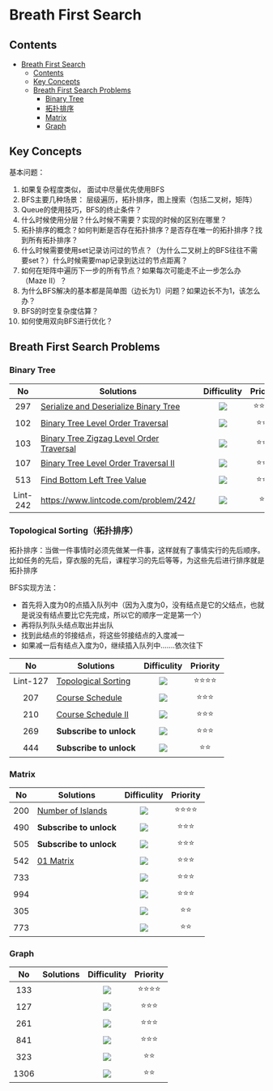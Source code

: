 # Breath First Search

## Contents

<!--ts-->
   * [Breath First Search](#breath-first-search)
      * [Contents](#contents)
      * [Key Concepts](#key-concepts)
      * [Breath First Search Problems](#breath-first-search-problems)
         * [Binary Tree](#binary-tree)
         * [拓扑排序](#\xE6\x8B\x93\xE6\x89\x91\xE6\x8E\x92\xE5\xBA\x8F)
         * [Matrix](#matrix)
         * [Graph](#graph)

<!-- Added by: weiyizhi, at: 2021年 5月13日 星期四 17时57分59秒 CST -->

<!--te-->

## Key Concepts

基本问题：

1. 如果复杂程度类似， 面试中尽量优先使用BFS
2. BFS主要几种场景： 层级遍历，拓扑排序，图上搜索（包括二叉树，矩阵）
3. Queue的使用技巧，BFS的终止条件？
4. 什么时候使用分层？什么时候不需要？实现的时候的区别在哪里？
5. 拓扑排序的概念？如何判断是否存在拓扑排序？是否存在唯一的拓扑排序？找到所有拓扑排序？
6. 什么时候需要使用set记录访问过的节点？（为什么二叉树上的BFS往往不需要set？）什么时候需要map记录到达过的节点距离？
7. 如何在矩阵中遍历下一步的所有节点？如果每次可能走不止一步怎么办（Maze II）？
8. 为什么BFS解决的基本都是简单图（边长为1）问题？如果边长不为1，该怎么办？
9. BFS的时空复杂度估算？
10. 如何使用双向BFS进行优化？



## Breath First Search Problems

### Binary Tree

| No | Solutions | Difficulity | Priority |
| :--: | ------- | :---------: | :------: |
|297|[Serialize and Deserialize Binary Tree](../Solved/297-Serialize-and-Deserialize-Binary-Tree/Serialize-and-Deserialize-Binary-Tree.md)|![](https://img.shields.io/badge/-Hard-red.svg)|:star::star::star::star:|
|102|[Binary Tree Level Order Traversal](../Solved/102-Binary-Tree-Level-Order-Traversal/Binary-Tree-Level-Order-Traversal.md)|![](https://img.shields.io/badge/-Medium-%23FFA500.svg)|:star::star::star:|
|103|[Binary Tree Zigzag Level Order Traversal](../Solved/103-Binary-Tree-Zigzag-Level-Order-Traversal/Binary-Tree-Zigzag-Level-Order-Traversal.md)|![](https://img.shields.io/badge/-Medium-%23FFA500.svg)|:star::star::star:|
|107|[Binary Tree Level Order Traversal II](../Solved/107-Binary-Tree-Level-Order-Traversal-II/Binary-Tree-Level-Order-Traversal-II.md)|![](https://img.shields.io/badge/-Easy-%235cb85c.svg)|:star::star::star:|
|513|[Find Bottom Left Tree Value](../Solved/513-Find-Bottom-Left-Tree-Value/Find-Bottom-Left-Tree-Value.md)|![](https://img.shields.io/badge/-Medium-%23FFA500.svg)|:star::star::star:|
|  Lint-242  |https://www.lintcode.com/problem/242/|  ![](https://img.shields.io/badge/-Easy-%235cb85c.svg)|:star::star:|



### Topological Sorting（拓扑排序）

拓扑排序：当做一件事情时必须先做某一件事，这样就有了事情实行的先后顺序。比如任务的先后，穿衣服的先后，课程学习的先后等等，为这些先后进行排序就是拓扑排序

BFS实现方法：

- 首先将入度为0的点插入队列中（因为入度为0，没有结点是它的父结点，也就是说没有结点要比它先完成，所以它的顺序一定是第一个）
- 再将队列队头结点取出并出队
- 找到此结点的邻接结点，将这些邻接结点的入度减一
- 如果减一后有结点入度为0，继续插入队列中…….依次往下



| No | Solutions | Difficulity | Priority |
| :--: | ------- | :---------: | :------: |
|  Lint-127  |[Topological Sorting](../Solved/Lint127-Topological-Sorting/Topological-Sorting.md)|  ![](https://img.shields.io/badge/-Medium-%23FFA500.svg)  | :star::star::star::star: |
|  207  | [Course Schedule](../Solved/207-Course-Schedule/Course-Schedule.md) | ![](https://img.shields.io/badge/-Medium-%23FFA500.svg) |    :star::star::star:    |
|  210  | [Course Schedule II](Solved/210-Course-Schedule-II/Course-Schedule-II.md) | ![](https://img.shields.io/badge/-Medium-%23FFA500.svg) |    :star::star::star:    |
| 269 | **Subscribe to unlock** | ![](https://img.shields.io/badge/-Hard-red.svg) |    :star::star::star:    |
| 444 | **Subscribe to unlock** | ![](https://img.shields.io/badge/-Medium-%23FFA500.svg) |       :star::star:       |



### Matrix
| No | Solutions | Difficulity | Priority |
| :--: | ------- | :---------: | :------: |
|200|[Number of Islands](../Solved/200-Number-of-Islands/Number-of-Islands.md)|![](https://img.shields.io/badge/-Medium-%23FFA500.svg)|:star::star::star::star:|
|490|**Subscribe to unlock**|![](https://img.shields.io/badge/-Medium-%23FFA500.svg)|:star::star::star:|
|505|**Subscribe to unlock**|![](https://img.shields.io/badge/-Medium-%23FFA500.svg)|:star::star::star:|
|542|[01 Matrix](../Solved/542-01-Matrix/01-Matrix.md)|![](https://img.shields.io/badge/-Medium-%23FFA500.svg)|:star::star::star:|
|733||![](https://img.shields.io/badge/-Medium-%23FFA500.svg)|:star::star::star:|
|994||![](https://img.shields.io/badge/-Medium-%23FFA500.svg)|:star::star::star:|
|305||![](https://img.shields.io/badge/-Medium-%23FFA500.svg)|:star::star:|
|773||![](https://img.shields.io/badge/-Medium-%23FFA500.svg)|:star::star:|



### Graph

| No | Solutions | Difficulity | Priority |
| :--: | ------- | :---------: | :------: |
|133||![](https://img.shields.io/badge/-Easy-%235cb85c.svg)|:star::star::star::star:|
|127||![](https://img.shields.io/badge/-Medium-%23FFA500.svg)|:star::star::star:|
|261||![](https://img.shields.io/badge/-Medium-%23FFA500.svg)|:star::star::star:|
|841||![](https://img.shields.io/badge/-Medium-%23FFA500.svg)|:star::star::star:|
|323||![](https://img.shields.io/badge/-Medium-%23FFA500.svg)|:star::star:|
|1306||![](https://img.shields.io/badge/-Medium-%23FFA500.svg)|:star::star:|

